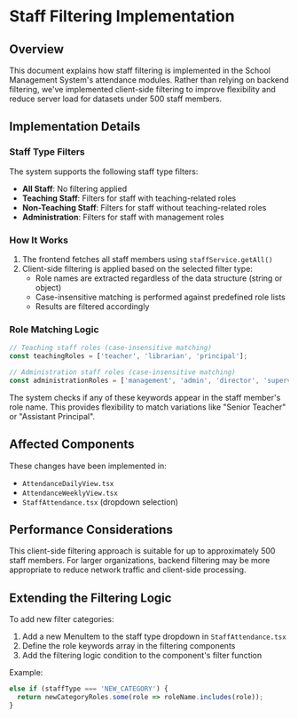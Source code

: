 # Staff Filtering Implementation

## Overview
This document explains how staff filtering is implemented in the School Management System's attendance modules. Rather than relying on backend filtering, we've implemented client-side filtering to improve flexibility and reduce server load for datasets under 500 staff members.

## Implementation Details

### Staff Type Filters
The system supports the following staff type filters:
- **All Staff**: No filtering applied
- **Teaching Staff**: Filters for staff with teaching-related roles
- **Non-Teaching Staff**: Filters for staff without teaching-related roles
- **Administration**: Filters for staff with management roles

### How It Works

1. The frontend fetches all staff members using `staffService.getAll()`
2. Client-side filtering is applied based on the selected filter type:
   - Role names are extracted regardless of the data structure (string or object)
   - Case-insensitive matching is performed against predefined role lists
   - Results are filtered accordingly

### Role Matching Logic

```typescript
// Teaching staff roles (case-insensitive matching)
const teachingRoles = ['teacher', 'librarian', 'principal'];

// Administration staff roles (case-insensitive matching)
const administrationRoles = ['management', 'admin', 'director', 'supervisor'];
```

The system checks if any of these keywords appear in the staff member's role name. This provides flexibility to match variations like "Senior Teacher" or "Assistant Principal".

## Affected Components

These changes have been implemented in:
- `AttendanceDailyView.tsx`
- `AttendanceWeeklyView.tsx`
- `StaffAttendance.tsx` (dropdown selection)

## Performance Considerations

This client-side filtering approach is suitable for up to approximately 500 staff members. For larger organizations, backend filtering may be more appropriate to reduce network traffic and client-side processing.

## Extending the Filtering Logic

To add new filter categories:
1. Add a new MenuItem to the staff type dropdown in `StaffAttendance.tsx`
2. Define the role keywords array in the filtering components
3. Add the filtering logic condition to the component's filter function

Example:
```typescript
else if (staffType === 'NEW_CATEGORY') {
  return newCategoryRoles.some(role => roleName.includes(role));
}
```
